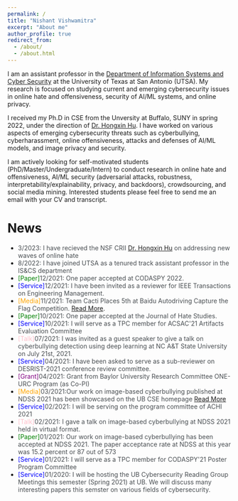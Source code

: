 ```yaml
---
permalink: /
title: "Nishant Vishwamitra"
excerpt: "About me"
author_profile: true
redirect_from: 
  - /about/
  - /about.html
---
```


<style>
pap {color:Green;}
ser { color:Blue;}
gr { color:Purple;}
me { color:Orange;}
talk { color:Pink;}
text { color:#494e52;}
</style>

I am an assistant professor in the [Department of Information Systems and Cyber Security](https://business.utsa.edu/information-systems-cyber-security/) at the University of Texas at San Antonio (UTSA). My research is focused on studying current and emerging cybersecurity issues in online hate and offensiveness, security of AI/ML systems, and online privacy.

I received my Ph.D in CSE from the Unversity at Buffalo, SUNY in spring 2022, under the direction of [Dr. Hongxin Hu](https://cse.buffalo.edu/~hongxinh/). I have worked on various aspects of emerging cybersecurity threats such as cyberbullying, cyberharassment, online offensiveness, attacks and defenses of AI/ML models, and image privacy and security.

I am actively looking for self-motivated students (PhD/Master/Undergraduate/Intern) to conduct research in online hate and offensiveness, AI/ML security (adversarial attacks, robustness, interpretability/explainability, privacy, and backdoors), crowdsourcing, and social media mining. Interested students please feel free to send me an email with your CV and transcript.

# News
- <text>3/2023:  I have recieved the NSF CRII [Dr. Hongxin Hu](https://cse.buffalo.edu/~hongxinh/) on addressing new waves of online hate</text>
- <text>8/2022: I have joined UTSA as a tenured track assistant professor in the IS&CS department</text>
- <pap>[Paper]</pap><text>12/2021: One paper accepted at CODASPY 2022.</text>
- <ser>[Service]</ser><text>12/2021: I have been invited as a reviewer for IEEE Transactions on Engineering Management.</text>
- <me>[Media]</me><text>11/2021: Team Cacti Places 5th at Baidu Autodriving Capture the Flag Competition.</text> [Read More](https://engineering.buffalo.edu/home/news/seas.host.html/content/shared/engineering/home/articles/news-articles/2021/team-cacti-places-5th-at-baidu-autodriving-capture-the-flag-comp.detail.html).
- <pap>[Paper]</pap><text>10/2021: One paper accepted at the Journal of Hate Studies.</text>
- <ser>[Service]</ser><text>10/2021: I will serve as a TPC member for ACSAC'21 Artifacts Evaluation Committee </text>
- <talk>[Talk]</talk><text>07/2021: I was invited as a guest speaker to give a talk on cyberbullying detection using deep learning at NC A&T State University on July 21st, 2021.</text>
- <ser>[Service]</ser><text>04/2021: I have been asked to serve as a sub-reviewer on DESRIST-2021 conference review committee.</text>
- <gr>[Grant]</gr><text>04/2021: Grant from Baylor University Research Committee ONE-URC Program (as Co-PI)</text>
- <me>[Media]</me><text>03/2021:Our work on image-based cyberbullying published at NDSS 2021 has been showcased on the UB CSE homepage</text> [Read More](https://engineering.buffalo.edu/computer-science-engineering/news-and-events/news.host.html/content/shared/engineering/home/articles/news-articles/2021/cybersecurity-research-showcased-at-network-and-distributed-system-security-symposium.detail.html)
- <ser>[Service]</ser><text>02/2021: I will be serving on the program committee of ACHI 2021</text>
- <talk>[Talk]</talk><text>02/2021: I gave a talk on image-based cyberbullying at NDSS 2021 held in virtual format. </text>
- <pap>[Paper]</pap><text>01/2021: Our work on image-based cyberbullying has been accepted at NDSS 2021. The paper acceptance rate at NDSS at this year was 15.2 percent or 87 out of 573 </text>
- <ser>[Service]</ser><text>01/2021: I will serve as a TPC member for CODASPY'21 Poster Program Committee </text>
- <ser>[Service]</ser><text>01/2020: I will be hosting the UB Cybersecurity Reading Group Meetings this semester (Spring 2021) at UB. We will discuss many interesting papers this semster on various fields of cybersecurity.</text>
